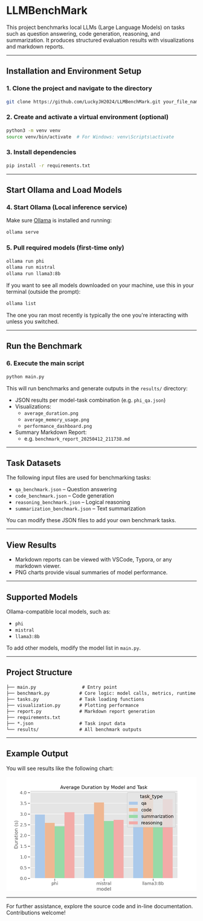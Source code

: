 # LLMBenchMark

This project benchmarks local LLMs (Large Language Models) on tasks such as question answering, code generation, reasoning, and summarization. It produces structured evaluation results with visualizations and markdown reports.

---

## Installation and Environment Setup

### 1. Clone the project and navigate to the directory
```bash
git clone https://github.com/LuckyJH2024/LLMBenchMark.git your_file_name
```

### 2. Create and activate a virtual environment (optional)
```bash
python3 -m venv venv
source venv/bin/activate  # For Windows: venv\Scripts\activate
```

### 3. Install dependencies
```bash
pip install -r requirements.txt
```

---

## Start Ollama and Load Models

### 4. Start Ollama (Local inference service)
Make sure [Ollama](https://ollama.com/) is installed and running:
```bash
ollama serve
```

### 5. Pull required models (first-time only)
```bash
ollama run phi
ollama run mistral
ollama run llama3:8b
```
If you want to see all models downloaded on your machine, use this in your terminal (outside the prompt):
```bash
ollama list
```
The one you ran most recently is typically the one you're interacting with unless you switched.

---

## Run the Benchmark

### 6. Execute the main script
```bash
python main.py
```

This will run benchmarks and generate outputs in the `results/` directory:

- JSON results per model-task combination (e.g. `phi_qa.json`)
- Visualizations:
  - `average_duration.png`
  - `average_memory_usage.png`
  - `performance_dashboard.png`
- Summary Markdown Report:
  - e.g. `benchmark_report_20250412_211738.md`

---

## Task Datasets

The following input files are used for benchmarking tasks:

- `qa_benchmark.json` – Question answering
- `code_benchmark.json` – Code generation
- `reasoning_benchmark.json` – Logical reasoning
- `summarization_benchmark.json` – Text summarization

You can modify these JSON files to add your own benchmark tasks.

---

## View Results

- Markdown reports can be viewed with VSCode, Typora, or any markdown viewer.
- PNG charts provide visual summaries of model performance.

---

## Supported Models

Ollama-compatible local models, such as:

- `phi`
- `mistral`
- `llama3:8b`

To add other models, modify the model list in `main.py`.

---

## Project Structure

```
├── main.py                 # Entry point
├── benchmark.py           # Core logic: model calls, metrics, runtime
├── tasks.py               # Task loading functions
├── visualization.py       # Plotting performance
├── report.py              # Markdown report generation
├── requirements.txt
├── *.json                 # Task input data
└── results/               # All benchmark outputs
```

---

## Example Output

You will see results like the following chart:

![Sample](results/average_duration.png)

---

For further assistance, explore the source code and in-line documentation. Contributions welcome!

